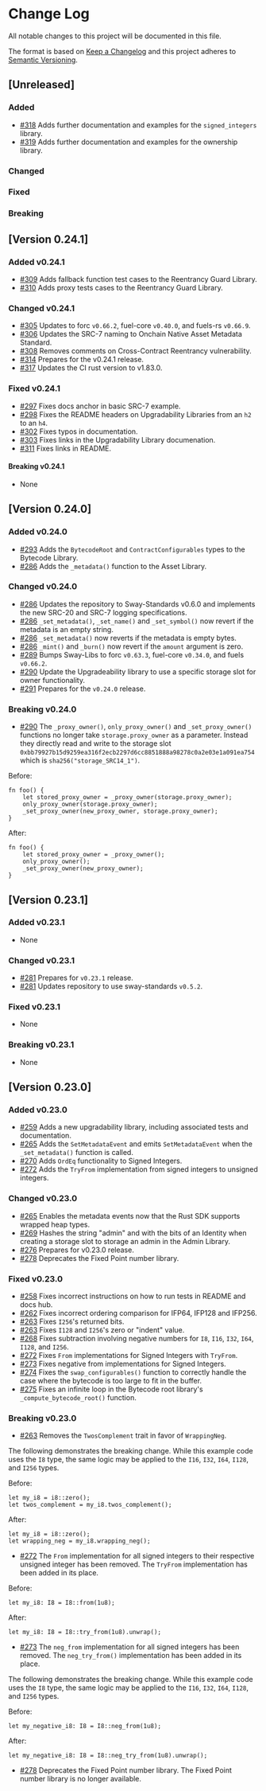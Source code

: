 # Change Log

All notable changes to this project will be documented in this file.

The format is based on [Keep a Changelog](http://keepachangelog.com/)
and this project adheres to [Semantic Versioning](http://semver.org/).

## [Unreleased]

### Added

- [#318](https://github.com/FuelLabs/sway-libs/pull/318) Adds further documentation and examples for the `signed_integers` library.
- [#319](https://github.com/FuelLabs/sway-libs/pull/319) Adds further documentation and examples for the ownership library.

### Changed

### Fixed

### Breaking

## [Version 0.24.1]

### Added v0.24.1

- [#309](https://github.com/FuelLabs/sway-libs/pull/309) Adds fallback function test cases to the Reentrancy Guard Library.
- [#310](https://github.com/FuelLabs/sway-libs/pull/310) Adds proxy tests cases to the Reentrancy Guard Library.

### Changed v0.24.1

- [#305](https://github.com/FuelLabs/sway-libs/pull/305) Updates to forc `v0.66.2`, fuel-core `v0.40.0`, and fuels-rs `v0.66.9`.
- [#306](https://github.com/FuelLabs/sway-libs/pull/306) Updates the SRC-7 naming to Onchain Native Asset Metadata Standard.
- [#308](https://github.com/FuelLabs/sway-libs/pull/308) Removes comments on Cross-Contract Reentrancy vulnerability.
- [#314](https://github.com/FuelLabs/sway-libs/pull/314) Prepares for the v0.24.1 release.
- [#317](https://github.com/FuelLabs/sway-libs/pull/317) Updates the CI rust version to v1.83.0.

### Fixed v0.24.1

- [#297](https://github.com/FuelLabs/sway-libs/pull/297) Fixes docs anchor in basic SRC-7 example.
- [#298](https://github.com/FuelLabs/sway-libs/pull/298) Fixes the README headers on Upgradability Libraries from an `h2` to an `h4`.
- [#302](https://github.com/FuelLabs/sway-libs/pull/302) Fixes typos in documentation.
- [#303](https://github.com/FuelLabs/sway-libs/pull/304) Fixes links in the Upgradability Library documenation.
- [#311](https://github.com/FuelLabs/sway-libs/pull/311) Fixes links in README.

#### Breaking v0.24.1

- None

## [Version 0.24.0]

### Added v0.24.0

- [#293](https://github.com/FuelLabs/sway-libs/pull/293) Adds the `BytecodeRoot` and `ContractConfigurables` types to the Bytecode Library.
- [#286](https://github.com/FuelLabs/sway-libs/pull/286) Adds the `_metadata()` function to the Asset Library.

### Changed v0.24.0

- [#286](https://github.com/FuelLabs/sway-libs/pull/286) Updates the repository to Sway-Standards v0.6.0 and implements the new SRC-20 and SRC-7 logging specifications.
- [#286](https://github.com/FuelLabs/sway-libs/pull/286) `_set_metadata()`, `_set_name()` and `_set_symbol()` now revert if the metadata is an empty string.
- [#286](https://github.com/FuelLabs/sway-libs/pull/286) `_set_metadata()` now reverts if the metadata is empty bytes.
- [#286](https://github.com/FuelLabs/sway-libs/pull/286) `_mint()` and `_burn()` now revert if the `amount` argument is zero.
- [#289](https://github.com/FuelLabs/sway-libs/pull/289) Bumps Sway-Libs to forc `v0.63.3`, fuel-core `v0.34.0`, and fuels `v0.66.2`.
- [#290](https://github.com/FuelLabs/sway-libs/pull/290) Update the Upgradeability library to use a specific storage slot for owner functionality.
- [#291](https://github.com/FuelLabs/sway-libs/pull/291) Prepares for the `v0.24.0` release.

### Breaking v0.24.0

- [#290](https://github.com/FuelLabs/sway-libs/pull/290) The `_proxy_owner()`, `only_proxy_owner()` and `_set_proxy_owner()` functions no longer take `storage.proxy_owner` as a parameter. Instead they directly read and write to the storage slot `0xbb79927b15d9259ea316f2ecb2297d6cc8851888a98278c0a2e03e1a091ea754` which is `sha256("storage_SRC14_1")`.

Before:

```sway
fn foo() {
    let stored_proxy_owner = _proxy_owner(storage.proxy_owner);
    only_proxy_owner(storage.proxy_owner);
    _set_proxy_owner(new_proxy_owner, storage.proxy_owner);
}
```

After:

```sway
fn foo() {
    let stored_proxy_owner = _proxy_owner();
    only_proxy_owner();
    _set_proxy_owner(new_proxy_owner);
}
```

## [Version 0.23.1]

### Added v0.23.1

- None

### Changed v0.23.1

- [#281](https://github.com/FuelLabs/sway-libs/pull/281) Prepares for `v0.23.1` release.
- [#281](https://github.com/FuelLabs/sway-libs/pull/281) Updates repository to use sway-standards `v0.5.2`.

### Fixed v0.23.1

- None

### Breaking v0.23.1

- None

## [Version 0.23.0]

### Added v0.23.0

- [#259](https://github.com/FuelLabs/sway-libs/pull/259) Adds a new upgradability library, including associated tests and documentation.
- [#265](https://github.com/FuelLabs/sway-libs/pull/265) Adds the `SetMetadataEvent` and emits `SetMetadataEvent` when the `_set_metadata()` function is called.
- [#270](https://github.com/FuelLabs/sway-libs/pull/270) Adds `OrdEq` functionality to Signed Integers.
- [#272](https://github.com/FuelLabs/sway-libs/pull/272) Adds the `TryFrom` implementation from signed integers to unsigned integers.

### Changed v0.23.0

- [#265](https://github.com/FuelLabs/sway-libs/pull/265) Enables the metadata events now that the Rust SDK supports wrapped heap types.
- [#269](https://github.com/FuelLabs/sway-libs/pull/269) Hashes the string "admin" and with the bits of an Identity when creating a storage slot to storage an admin in the Admin Library.
- [#276](https://github.com/FuelLabs/sway-libs/pull/276) Prepares for v0.23.0 release.
- [#278](https://github.com/FuelLabs/sway-libs/pull/278) Deprecates the Fixed Point number library.

### Fixed v0.23.0

- [#258](https://github.com/FuelLabs/sway-libs/pull/258) Fixes incorrect instructions on how to run tests in README and docs hub.
- [#262](https://github.com/FuelLabs/sway-libs/pull/262) Fixes incorrect ordering comparison for IFP64, IFP128 and IFP256.
- [#263](https://github.com/FuelLabs/sway-libs/pull/263) Fixes `I256`'s returned bits.
- [#263](https://github.com/FuelLabs/sway-libs/pull/263) Fixes `I128` and `I256`'s zero or "indent" value.
- [#268](https://github.com/FuelLabs/sway-libs/pull/268) Fixes subtraction involving negative numbers for `I8`, `I16`, `I32`, `I64`, `I128`, and `I256`.
- [#272](https://github.com/FuelLabs/sway-libs/pull/272) Fixes `From` implementations for Signed Integers with `TryFrom`.
- [#273](https://github.com/FuelLabs/sway-libs/pull/273) Fixes negative from implementations for Signed Integers.
- [#274](https://github.com/FuelLabs/sway-libs/pull/274) Fixes the `swap_configurables()` function to correctly handle the case where the bytecode is too large to fit in the buffer.
- [#275](https://github.com/FuelLabs/sway-libs/pull/275) Fixes an infinite loop in the Bytecode root library's `_compute_bytecode_root()` function.

### Breaking v0.23.0

- [#263](https://github.com/FuelLabs/sway-libs/pull/263) Removes the `TwosComplement` trait in favor of `WrappingNeg`.

The following demonstrates the breaking change. While this example code uses the `I8` type, the same logic may be applied to the `I16`, `I32`, `I64`, `I128`, and `I256` types.

Before:

```sway
let my_i8 = i8::zero();
let twos_complement = my_i8.twos_complement();
```

After:

```sway
let my_i8 = i8::zero();
let wrapping_neg = my_i8.wrapping_neg();
```

- [#272](https://github.com/FuelLabs/sway-libs/pull/272) The `From` implementation for all signed integers to their respective unsigned integer has been removed. The `TryFrom` implementation has been added in its place.

Before:

```sway
let my_i8: I8 = I8::from(1u8);
```

After:

```sway
let my_i8: I8 = I8::try_from(1u8).unwrap();
```

- [#273](https://github.com/FuelLabs/sway-libs/pull/273) The `neg_from` implementation for all signed integers has been removed. The `neg_try_from()` implementation has been added in its place.

The following demonstrates the breaking change. While this example code uses the `I8` type, the same logic may be applied to the `I16`, `I32`, `I64`, `I128`, and `I256` types.

Before:

```sway
let my_negative_i8: I8 = I8::neg_from(1u8);
```

After:

```sway
let my_negative_i8: I8 = I8::neg_try_from(1u8).unwrap();
```

- [#278](https://github.com/FuelLabs/sway-libs/pull/278) Deprecates the Fixed Point number library. The Fixed Point number library is no longer available.
